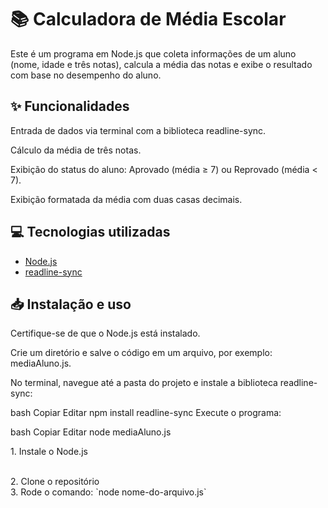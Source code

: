 <h1> 📚 Calculadora de Média Escolar </h1>
 
<p>Este é um programa em Node.js que coleta informações de um aluno (nome, idade e três notas), calcula a média das notas e exibe o resultado com base no desempenho do aluno. </p>

<h2> ✨ Funcionalidades </h2>

<p>Entrada de dados via terminal com a biblioteca readline-sync.

Cálculo da média de três notas.

Exibição do status do aluno: Aprovado (média ≥ 7) ou Reprovado (média < 7).

Exibição formatada da média com duas casas decimais.<p>

<h2>💻 Tecnologias utilizadas</h2>

- [Node.js](https://nodejs.org/)
- [readline-sync](https://www.npmjs.com/package/readline-sync)

 <h2> 📥 Instalação e uso</h2>
<p>Certifique-se de que o Node.js está instalado.

Crie um diretório e salve o código em um arquivo, por exemplo: mediaAluno.js.

No terminal, navegue até a pasta do projeto e instale a biblioteca readline-sync:

bash
Copiar
Editar
npm install readline-sync
Execute o programa:

bash
Copiar
Editar
node mediaAluno.js<p>

<p>1. Instale o Node.js<p>
<br/>
 2. Clone o repositório
 <br/>
 3. Rode o comando: `node nome-do-arquivo.js`</p>
